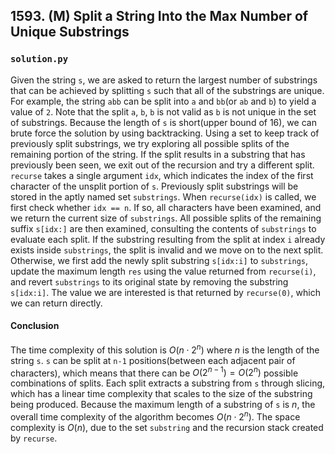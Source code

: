 ## 1593. (M) Split a String Into the Max Number of Unique Substrings

### `solution.py`
Given the string `s`, we are asked to return the largest number of substrings that can be achieved by splitting `s` such that all of the substrings are unique. For example, the string `abb` can be split into `a` and `bb`(or `ab` and `b`) to yield a value of `2`. Note that the split `a`, `b`, `b` is not valid as `b` is not unique in the set of substrings. Because the length of `s` is short(upper bound of 16), we can brute force the solution by using backtracking. Using a set to keep track of previously split substrings, we try exploring all possible splits of the remaining portion of the string. If the split results in a substring that has previously been seen, we exit out of the recursion and try a different split.  
`recurse` takes a single argument `idx`, which indicates the index of the first character of the unsplit portion of `s`. Previously split substrings will be stored in the aptly named set `substrings`. When `recurse(idx)` is called, we first check whether `idx == n`. If so, all characters have been examined, and we return the current size of `substrings`. All possible splits of the remaining suffix `s[idx:]` are then examined, consulting the contents of `substrings` to evaluate each split. If the substring resulting from the split at index `i` already exists inside `substrings`, the split is invalid and we move on to the next split. Otherwise, we first add the newly split substring `s[idx:i]` to `substrings`, update the maximum length `res` using the value returned from `recurse(i)`, and revert `substrings` to its original state by removing the substring `s[idx:i]`. The value we are interested is that returned by `recurse(0)`, which we can return directly.  

#### Conclusion
The time complexity of this solution is $O(n\cdot 2^n)$ where $n$ is the length of the string `s`. `s` can be split at `n-1` positions(between each adjacent pair of characters), which means that there can be $O(2^{n-1}) = O(2^n)$ possible combinations of splits. Each split extracts a substring from `s` through slicing, which has a linear time complexity that scales to the size of the substring being produced. Because the maximum length of a substring of `s` is $n$, the overall time complexity of the algorithm becomes $O(n\cdot 2^n)$. The space complexity is $O(n)$, due to the set `substring` and the recursion stack created by `recurse`.  
  

